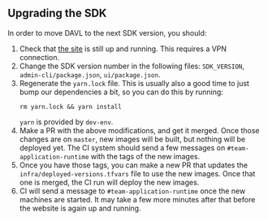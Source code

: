 ## Upgrading the SDK

In order to move DAVL to the next SDK version, you should:

1. Check that [the site](https://davl.da-ext.net) is still up and running. This
   requires a VPN connection.
1. Change the SDK version number in the following files: `SDK_VERSION`,
   `admin-cli/package.json`, `ui/package.json`.
1. Regenerate the `yarn.lock` file. This is usually also a good time to just
   bump our dependencies a bit, so you can do this by running:
   ```plaintext
   rm yarn.lock && yarn install
   ```
   `yarn` is provided by `dev-env`.
1. Make a PR with the above modifications, and get it merged. Once those
   changes are on `master`, new images will be built, but nothing will be
   deployed yet. The CI system should send a few messages on
   `#team-application-runtime` with the tags of the new images.
1. Once you have those tags, you can make a new PR that updates the
   `infra/deployed-versions.tfvars` file to use the new images. Once that one
   is merged, the CI run will deploy the new images.
1. CI will send a message to `#team-application-runtime` once the new machines
   are started. It may take a few more minutes after that before the website is
   again up and running.

